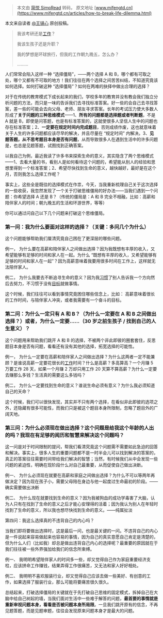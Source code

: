 > 本文由 [简悦 SimpRead](http://ksria.com/simpread/) 转码， 原文地址 [www.mifengtd.cn](https://www.mifengtd.cn/articles/how-to-break-life-dilemma.html)

本文来自读者 [@王镜心](http://blog.sina.com.cn/s/blog_486b8c4e01012xox.html) 原创投稿。

> 我该考研还是[工作](https://www.mifengtd.cn/articles/stop-workaholic-stop-being-demanding.html "避免工作狂，勿贪求过多")？
> 
> 我该生孩子还是升职？
> 
> 我的梦想是环球旅行，但我的工作朝九晚五，怎么办？
> 
> ………

人们常常会陷入这样一种 “选择僵局”，——两个选择 A 和 B，哪个都有可取之处，哪个又都有不可取的地方！我们往往在两个选择之间苦苦纠结，不知道究竟该如何选择。如何打破这种 “选择僵局”？如何在两难的抉择中做出合理的选择？

对于在传统的教育模式下成长起来的我们，学校多年的教育并没有教会我们独立分析问题的方法，而只是一味的告诉我们去寻找标准答案。好一些的会自己去寻找答案，差一些的可能会去向父母、老师、朋友寻求答案。长年的考试压力使大多数人形成了**关于问题的三种思维模式**——1、**所有的问题都是选择题或者判断题**，不是 A 就是 B，即使是问答题，也是有标准答案的，这就使很多人坚信人生中的问题也存在标准答案；2、**一定要在规定时间内完成题目**，否则成绩作废，这也就意味着关于人生的许多问题都应该尽早的解决，并且尽量在 “规定时间” 内解决。3、**见题答题，从不思考题目本身是否有问题**，从而导致很多人在遇到生活中的许多问题是，也总是见题答题，试图找到正确答案。

以我自己为例，最近我读了许多书来探索生命的意义，其实隐含了两个思维模式——1、去看大量的书，看别人是如何看待这个问题的，希望能从别人的经验和思想里得到一个标准答案；2、希望尽快找到生命的意义，越快越好，最好是在这个月，否则我怎么选择工作呢？

事实上，这些全是既往的选择模式在作祟，今天，当我重新梳理自己关于这次选择的一些收获，我忽然发现了一个关于打破思维僵局的好办法——当我们遇到一个问题：你希望选择 A 还是 B？（传统的僵局是：A 和 B 完全不相融，比如：高薪和陪伴家人的时间；朝九晚五的生活和环游世界，等等）

你可以通过问自己以下几个问题来打破这个思维僵局。

### 第一问：我为什么要面对这样的选择？（关键：多问几个为什么）

这个问题能够帮助我们厘清究竟自己困在了更深层的哪些问题。

例一， 为什么要在高薪和陪伴家人之间做出选择？因为我既想有丰厚的收入，又希望能够有足够的时间和家人在一起。为什么 “既想有丰厚的收入，又希望能够有足够的时间和家人在一起”？因为高薪意味着我要用很多时间在工作上，这样就无法陪伴家人。

例二， 为什么我要去不断追寻生命的意义？因为我[习惯](https://www.mifengtd.cn/articles/culture-a-habit-in-a-month.html "一个月培养一个好习惯")了别人告诉我一个方向然后去努力，不习惯于没有[目标](https://www.mifengtd.cn/articles/how-to-set-your-goals-summary.html "《怎样设定目标》系列 - 褪墨|时间管理")就做事情。

这个时候，我们往往可以看到事情究竟困住哪些信念上，比如： 高薪意味着很长的工作时间，与陪伴家人冲突，或者我需要有一个奋斗的目标。

### 第二问：为什么一定只有 A 和 B？（为什么**一定要**在 A 和 B 之间做出选择？）或者，为什么一定要……（30 岁之前生孩子 / 找到自己的人生意义）？

这个问题用来帮助我们跳开 A 和 B 的选择，不被两个非此即彼的圈套套住，反思题目本身是否有问题，看看还有没有其他的选择，拓宽选择的可能性。

例一， 为什么一定要在高薪和陪伴家人之间做出选择？为什么这两者一定不能兼顾？是谁说高薪一定要花很长的[工作](https://www.mifengtd.cn/articles/stop-workaholic-stop-being-demanding.html "避免工作狂，勿贪求过多")时间？什么是高薪？多高算高？一个月赚 5 万要工作 28 天，如果一个月赚 2 万却只用工作 20 天算不算高薪？为什么一定要去赚那么多钱？生活真的需要这么多钱吗？

例二， 为什么一定要找到生命的意义？谁说生命必须有意义？为什么我必须知道自己的天命？

这个时候，我们可以很快发现，其实并不只有两个选择，在看似非此即彼的选项之外，还隐藏有很多可能性，而我们只是被这个题目本身所限制，忽略了题目外的广阔天地。

### 第三问：为什么必须现在做出选择？这个问题是给我这个年龄的人出的吗？我现在有足够的阅历和智慧来解决这个问题吗？

这一问是对于时间限制的提问，帮我们看清究竟这个问题需不需要如此急迫的回答和解决。事实上，很多人生的重要问题都不是一时半会儿可以找到解决的答案的，真正的答案往往需要时间带给我们解决的智慧；当然，有时候我们从中会发现一些问题的紧迫性，明确在现阶段什么对自己最重要，从而促使自己做出决断。

例一、 为什么必须现在就要在高薪和家庭之间做出选择？为什么不可以等两年再做决定？因为现在孩子小，需要父母陪在身边与他一起度过生命最初的阶段。——确实需要做出决断

例二、 为什么现在就要找到生命的意义？因为我被狗血的成功学毒害了大脑，认为人只有在找到了生命的意义之后才能心安理得的活着；因为我认为别人在年轻时找到了生命的意义，所以我也想尽快找到生命的意义。——纯属扯淡

第四问：我这么选择真的不违背自己的内心吗？

当我们即将要做出选择时，这是最后一问，也是最关键的一问。不违背自己的内心是一件说起来容易做起来也容易的事情，因为自己的真实意愿自己肯定是清楚的，但为什么人们（比如我）却总是做出违背自己内心的选择呢？最重要的原因就在于我们往往被一些外界强加给我们的信念所束缚。

例一、 我明明希望陪伴家人的时间多一些，却又觉得自己作为家庭重要经济支柱，应该拼命工作赚钱，结果弄得工作很痛苦，又无法和家人好好相处。

例二、 我明明不喜欢服装行业，却又觉得自己应该去做一些美好、有创意的工作，如果选择了服装行业，那么可能将要痛苦很久很久。

总结起来，打破选择僵局的关键就在于先打破自己思维的固定模式，拆掉自己在大脑中给自己树起的墙，当我们面对生活中一些难于解答的问题，**最首要的事情就是重新审视问题本身，看看是否被问题本身所局限**。一旦我们跳开原有的信念，不再见题答题，而是见题审题，往往会发现原来问题本身才是最大的问题。